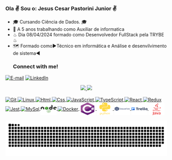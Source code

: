 ### Ola ✌ Sou o: Jesus Cesar Pastorini Junior ✌

- 🎓 Cursando Ciência de Dados. 🎓
- 🔭 A 5 anos trabalhando como Auxiliar de informatica
- ♨ Dia 08/04/2024 formado como Desenvolvedor FullStack pela TRYBE ♨
- 🗺 Formado como▶Técnico em informática e Análise e desenvilvimento de sistema◀
  <h3 align="left">Connect with me!</h3>

[![E-mail](https://img.shields.io/badge/-Email-000?style=for-the-badge&logo=microsoft-outlook&logoColor=FF00F6&color:FFF)](mailto:juniorpastorini_@hotmail.com)
[![LinkedIn](https://img.shields.io/badge/-LinkedIn-000?style=for-the-badge&logo=linkedin&logoColor=FF00F6&color:FFF)](https://www.linkedin.com/in/jesus-pastorini-75371286/)

<div align="center">
  <a href="https://github.com/JesusPastorini">
  <img width="59%" src="https://github-readme-stats.vercel.app/api?username=JesusPastorini&show_icons=true&theme=tokyonight&include_all_commits=true&count_private=true"/>
  <img width="39%" src="https://github-readme-stats.vercel.app/api/top-langs/?username=JesusPastorini&layout=compact&langs_count=7&theme=tokyonight"/>
</div>
<div style="display: inline_block"><br>
  <img align="center" alt="Git" height="40" width="50" src="https://cdn.jsdelivr.net/gh/devicons/devicon/icons/git/git-original.svg"> 
  <img align="center" alt="Linux" height="40" width="50" src="https://cdn.jsdelivr.net/gh/devicons/devicon/icons/linux/linux-original.svg">
  <img align="center" alt="Html" height="40" width="50" src="https://cdn.jsdelivr.net/gh/devicons/devicon/icons/html5/html5-plain-wordmark.svg">
  <img align="center" alt="Css" height="40" width="50" src="https://cdn.jsdelivr.net/gh/devicons/devicon/icons/css3/css3-plain-wordmark.svg">
  <img align="center" alt="JavaScript" height="40" width="50" src="https://cdn.jsdelivr.net/gh/devicons/devicon/icons/javascript/javascript-original.svg">
  <img align="center" alt="TypeScript" height="40" width="50" src="https://cdn.jsdelivr.net/gh/devicons/devicon/icons/typescript/typescript-original.svg">
  <img align="center" alt="React" height="40" width="50" src="https://cdn.jsdelivr.net/gh/devicons/devicon/icons/react/react-original-wordmark.svg">
  <img align="center" alt="Redux" height="40" width="50" src="https://cdn.jsdelivr.net/gh/devicons/devicon/icons/redux/redux-original.svg">
  <img align="center" alt="Jest" height="40" width="50" src="https://cdn.jsdelivr.net/gh/devicons/devicon/icons/jest/jest-plain.svg">
  <img align="center" alt="MySql" height="40" width="50" src="https://cdn.jsdelivr.net/gh/devicons/devicon/icons/mysql/mysql-original-wordmark.svg">
  <img align="center" alt="NodeJs" height="40" width="50" src="https://github.com/devicons/devicon/blob/v2.16.0/icons/nodejs/nodejs-original-wordmark.svg">
  <img align="center" alt="Docker" height="40" width="50" src="https://cdn.jsdelivr.net/gh/devicons/devicon/icons/docker/docker-plain-wordmark.svg">
  <img align="center" alt="Csharp" height="40" width="50" src="https://github.com/devicons/devicon/blob/v2.16.0/icons/csharp/csharp-original.svg">
  <img align="center" alt="Python" height="40" width="50" src="https://github.com/devicons/devicon/blob/v2.16.0/icons/python/python-plain-wordmark.svg">
  <img align="center" alt="Sequelize" height="40" width="50" src="https://github.com/devicons/devicon/blob/v2.16.0/icons/sequelize/sequelize-plain-wordmark.svg">
  <img align="center" alt="Trello" height="40" width="50" src="https://github.com/devicons/devicon/blob/v2.16.0/icons/trello/trello-original-wordmark.svg">
  <img align="center" alt="Java" height="40" width="50" src="https://github.com/devicons/devicon/blob/v2.16.0/icons/java/java-plain-wordmark.svg">
</div>
 <br>
<picture>
  <source media="(prefers-color-scheme: dark)" srcset="https://raw.githubusercontent.com/JesusPastorini/JesusPastorini/output/github-contribution-grid-snake-dark.svg">
  <source media="(prefers-color-scheme: light)" srcset="https://raw.githubusercontent.com/JesusPastorini/JesusPastorini/output/github-contribution-grid-snake.svg">
  <img alt="github contribution grid snake animation" src="https://raw.githubusercontent.com/JesusPastorini/JesusPastorini/output/github-contribution-grid-snake.svg">
</picture>
<br><br>
